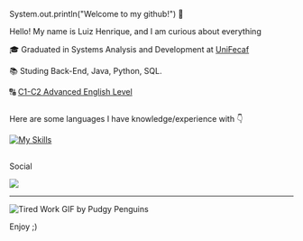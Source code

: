 System.out.println("Welcome to my github!") 🥇


Hello! My name is Luiz Henrique, and I am curious about everything
  
<p>🎓 Graduated in Systems Analysis and Development at <a href="https://www.unifecaf.com.br" target="blank_">UniFecaf</a></p>
<p>📚 Studing Back-End, Java, Python, SQL.
<p>🔠 <a href="https://www.ef.com.br/test/results-advanced/">C1-C2 Advanced English Level</a></p>

##

 Here are some languages ​​I have knowledge/experience with 👇

  [![My Skills](https://skillicons.dev/icons?i=java,python,mysql,javascript,typescript)](https://skillicons.dev)


##

<p>Social
  
 <a href="https://www.linkedin.com/in/luizhenriqueoliveira02002" target="_blank"><img src="https://img.shields.io/badge/-LinkedIn-%230077B5?style=for-the-badge&logo=linkedin&logoColor=white" target="_blank"></a>


<hr>

![Tired Work GIF by Pudgy Penguins](https://github.com/user-attachments/assets/644cce30-8334-436f-b989-2f48c94e9bf4)



  Enjoy ;)
